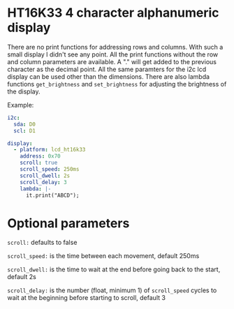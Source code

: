 # HT16K33 4 character alphanumeric display

There are no print functions for addressing rows and columns.  With such a small display I didn't see any point.
All the print functions without the row and column parameters are available.
A "." will get added to the previous character as the decimal point.
All the same paramters for the i2c lcd display can be used other than the dimensions.
There are also lambda functions `get_brightness` and `set_brightness` for adjusting the brightness of the display.

Example:
```yaml
i2c:    
  sda: D0
  scl: D1

display:
  - platform: lcd_ht16k33
    address: 0x70
    scroll: true
    scroll_speed: 250ms
    scroll_dwell: 2s
    scroll_delay: 3
    lambda: |-
      it.print("ABCD");
```

# Optional parameters

`scroll:` defaults to false

`scroll_speed:` is the time between each movement, default 250ms

`scroll_dwell:` is the time to wait at the end before going back to the start, default 2s

`scroll_delay:` is the number (float, minimum 1) of `scroll_speed` cycles to wait at the beginning before starting to scroll, default 3

